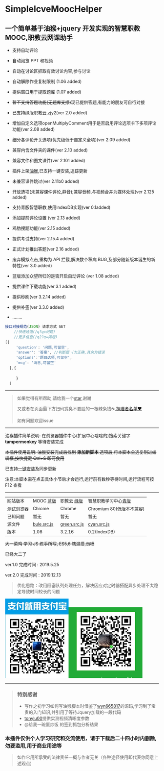 # SimpleIcveMoocHelper

## 一个简单基于油猴+jquery 开发实现的智慧职教MOOC,职教云网课助手

- 支持自动评论

- 自动阅览 PPT 和视频

- 自动在讨论区抓取有效讨论内容,参与讨论

- 自动解除作业复制限制 (1.06 added)

- 提供窗口用于提取题库 (1.07 added)

- ~~暂不支持答题功能(无题库支撑)~~现已提供答题,有能力的朋友可自行对接

- 已支持绿版职教云,zjy2(ver 2.0 added)

- 增加自定义选项openMultiplyComment用于是否启用评论选项卡下多项评论功能(ver 2.08 added)

- 细分各评论开关选项(优先级低于自定义全项)(ver 2.09 added)

- 兼容内含文件夹的课件(ver 2.10 added)

- 兼容文件和图文课件(ver 2.101 added)

- 插件上架[油猴](https://greasyfork.org/zh-CN/scripts/396813-%E6%99%BA%E6%85%A7%E8%81%8C%E6%95%99%E8%81%8C%E6%95%99%E4%BA%91-%E7%BD%91%E8%AF%BE%E5%8A%A9%E6%89%8B-%E7%BB%BF%E7%89%88),已支持一键安装,追踪更新
  
- 未兼容课件跳过(ver 2.11b0 added)

- 开放选项(未兼容课件评论,静音);兼容音频,与视频合并为媒体处理(ver 2.125 added)

- 支持青版智慧职教,使用IndexDB实现(ver 0.1added)

- 添加提前评论设置 (ver 2.13 added)

- 鸡肋搜题功能(ver 2.15 added)

- 提供考试支持(ver 2.15.4 added)

- 正式计划推出答题(ver 2.16 added)

- 废弃模拟点击,重构为 API 拦截,解决数个积病 BUG,及部分随新版本诞生的新特性(ver 3.0 added)

- 蓝版添加众望所归的是否开启自动评论 (ver 1.08 added)

- 提供课件下载功能(ver 3.1 added)

- 提供秒刷(ver 3.2.14 added)

- 提供补签(ver 3.3.0 added)

- ........

```js
接口对接规范(JSON) 请求方式 GET
    //快速通道(/q?q=问题)
    //更多信息(/q2?q=问题)
[{
     'question': '问题,可留空',
     'answer': '答案', //判断题 √为正确,其余为错误
     'options':'题目选项,可留空',
     'msg': '消息,可留空'
  },{
  
     }
  ]
```

---

> 如果觉得有所帮助,请给我一个[star](https://github.com/W-ChihC/SimpleIcveMoocHelper),谢谢
> 
> 又或者在页面最下方扫码赏臭不要脸的一根辣条钱☕️,[捐赠者名单❤️](捐赠者名单.md)
>
>
> 如有问题欢迎issue

---

油猴插件简单说明: 在浏览器插件中心(扩展中心啥啥的)搜索关键字 **tampermonkey** 等待安装完成

~~本插件使用说明: 油猴安装完成后找到 **添加新脚本** 选项后,将本脚本全选复制进编辑框,按快捷键 Ctrl+S 即可食用~~

已支持[一键安装](https://greasyfork.org/zh-CN/scripts/396813-%E6%99%BA%E6%85%A7%E8%81%8C%E6%95%99%E8%81%8C%E6%95%99%E4%BA%91-%E7%BD%91%E8%AF%BE%E5%8A%A9%E6%89%8B-%E7%BB%BF%E7%89%88)及同步更新

注意:本脚本需在点击具体小节后才会运行,运行前有数秒等待时间,运行流程可按 F12 查看

---

|            |                                                                                            |                                                                                                 |                                                                                            |
| ---------- | ------------------------------------------------------------------------------------------ | ----------------------------------------------------------------------------------------------- | ------------------------------------------------------------------------------------------ |
| 网站版本   | MOOC [蓝版](https://mooc.icve.com.cn/profile.html)                                         | 职教云  [绿版](https://zjy2.icve.com.cn)                                                        | 智慧职教学习中心[青版](https://www.icve.com.cn/study/)                                     |
| 测试浏览器 | Chrome                                                                                     | Chrome                                                                                          | Chromium 80(低版本不兼容)                                                                  |
| 已知问题   | 暂无                                                                                       | 暂无                                                                                            | 暂无                                                                                       |
| 源文件     | [bule.src.js](https://github.com/W-ChihC/SimpleIcveMoocHelper/blob/master/src/blue.src.js) | [green.src.js](https://github.com/W-ChihC/SimpleIcveMoocHelper/blob/master/src/green.v3.src.js) | [cyan.src.js](https://github.com/W-ChihC/SimpleIcveMoocHelper/blob/master/src/cyan.src.js) |
| 版本       | 1.08                                                                                       | 3.2.16                                                                                          | 0.2(IndexDB)                                                                               |

~~大一菜鸡 学习 JS 练手所写, ES5,6 瞎混搭,勿喷~~

已经大二了

ver.1.0 完成时间 : 2019.5.25

ver.2.0 完成时间 : 2019.12.13

> 优化思路：改用阻塞队列处理任务，解决因应对定时器搭配异步处理不太稳定导致时间较长的问题

![支付宝](alipay.jpg?raw=true)![微信支付](wechat.png?raw=true)

---

> ### 特别感谢
>
> * 写作之初学习如何写油猴脚本时借鉴了[wyn665817](https://greasyfork.org/zh-CN/scripts/369625-%E8%B6%85%E6%98%9F%E7%BD%91%E8%AF%BE%E5%8A%A9%E6%89%8B)的源码,学习到了宝贵的入门知识,并引用了等待Jquery加载的一段代码
> * [tonylu00](https://github.com/tonylu00)提供实测视频清晰度参数
> * @给我一碗蛋炒饭 的签到抓包分析结果

### **本插件仅供个人学习研究和交流使用，请于下载后二十四小时内删除,勿要滥用,用于商业用途等**

> 如作它用所承受的法律责任一概与作者无关（各种途径使用即代表你同意上述观点)
